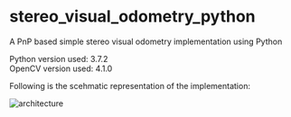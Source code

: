 # stereo_visual_odometry_python
A PnP based simple stereo visual odometry implementation using Python

Python version used: 3.7.2 <br/> 
OpenCV version used: 4.1.0

Following is the scehmatic representation of the implementation:

![architecture](https://user-images.githubusercontent.com/51198066/119270812-26250a80-bc1c-11eb-9d86-2380b81216d8.jpg)
